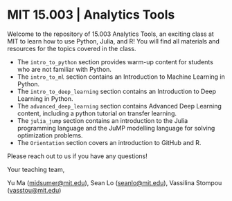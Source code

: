 # MIT 15.003 | Analytics Tools

Welcome to the repository of 15.003 Analytics Tools, an exciting class at MIT to learn how to use Python, Julia, and R! 
You will find all materials and resources for the topics covered in the class. 

- The ```intro_to_python``` section provides warm-up content for students who are not familiar with Python.
- The ```intro_to_ml``` section contains an Introduction to Machine Learning in Python.
- The ```intro_to_deep_learning``` section contains an Introduction to Deep Learning in Python.
- The ```advanced_deep_learning``` section contains Advanced Deep Learning content, including a python tutorial on transfer learning.
- The ```julia_jump``` section contains an introduction to the Julia programming language and the JuMP modelling language for solving optimization problems.
- The ```Orientation``` section covers an introduction to GitHub and R.

Please reach out to us if you have any questions!

Your teaching team,

Yu Ma (midsumer@mit.edu), Sean Lo (seanlo@mit.edu), Vassilina Stompou (vasstou@mit.edu)


